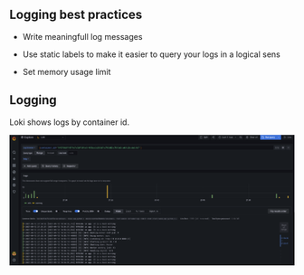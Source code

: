 ## Logging best practices

* Write meaningfull log messages

* Use static labels to make it easier to query your logs in a logical sens

* Set memory usage limit


## Logging

Loki shows logs by container id. 

![alt text](./images/loki.png)


